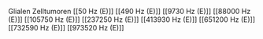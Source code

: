 Glialen Zelltumoren
[[50 Hz (E)]]
[[490 Hz (E)]]
[[9730 Hz (E)]]
[[88000 Hz (E)]]
[[105750 Hz (E)]]
[[237250 Hz (E)]]
[[413930 Hz (E)]]
[[651200 Hz (E)]]
[[732590 Hz (E)]]
[[973520 Hz (E)]]